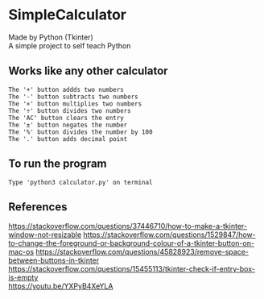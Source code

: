 # SimpleCalculator
 Made by Python (Tkinter)   
 A simple project to self teach Python
 
## Works like any other calculator
    The '+' button addds two numbers
    The '-' button subtracts two numbers
    The '×' button multiplies two numbers
    The '÷' button divides two numbers
    The 'AC' button clears the entry
    The '±' button negates the number
    The '%' button divides the number by 100
    The '.' button adds decimal point

## To run the program
    Type 'python3 calculator.py' on terminal

## References
  https://stackoverflow.com/questions/37446710/how-to-make-a-tkinter-window-not-resizable
  https://stackoverflow.com/questions/1529847/how-to-change-the-foreground-or-background-colour-of-a-tkinter-button-on-mac-os
  https://stackoverflow.com/questions/45828923/remove-space-between-buttons-in-tkinter
  https://stackoverflow.com/questions/15455113/tkinter-check-if-entry-box-is-empty  
  https://youtu.be/YXPyB4XeYLA
